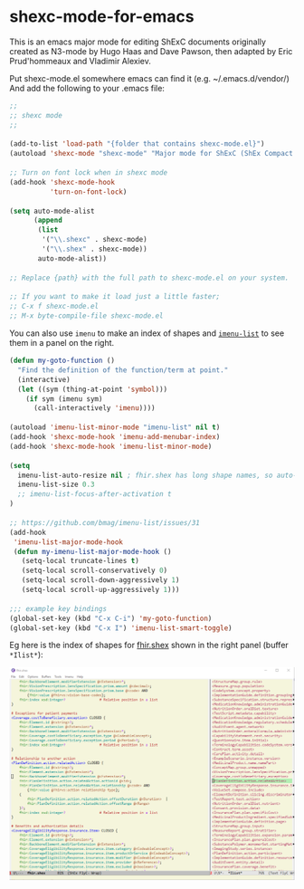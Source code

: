 # shexc-mode-for-emacs
This is an emacs major mode for editing ShExC documents
originally created as N3-mode by Hugo Haas and Dave Pawson,
then adapted by Eric Prud'hommeaux and Vladimir Alexiev.

Put shexc-mode.el somewhere emacs can find it (e.g. ~/.emacs.d/vendor/)
And add the following to your .emacs file:
``` lisp
;;
;; shexc mode
;;

(add-to-list 'load-path "{folder that contains shexc-mode.el}")
(autoload 'shexc-mode "shexc-mode" "Major mode for ShExC (ShEx Compact Syntax) files" t)

;; Turn on font lock when in shexc mode
(add-hook 'shexc-mode-hook
          'turn-on-font-lock)

(setq auto-mode-alist
      (append
       (list
        '("\\.shexc" . shexc-mode)
        '("\\.shex" . shexc-mode))
       auto-mode-alist))

;; Replace {path} with the full path to shexc-mode.el on your system.

;; If you want to make it load just a little faster;
;; C-x f shexc-mode.el
;; M-x byte-compile-file shexc-mode.el
```

You can also use `imenu` to make an index of shapes 
and [`imenu-list`](https://github.com/bmag/imenu-list) to see them in a panel on the right.

```lisp
(defun my-goto-function ()
  "Find the definition of the function/term at point."
  (interactive)
  (let ((sym (thing-at-point 'symbol)))
    (if sym (imenu sym)
      (call-interactively 'imenu))))
      
(autoload 'imenu-list-minor-mode "imenu-list" nil t)
(add-hook 'shexc-mode-hook 'imenu-add-menubar-index)
(add-hook 'shexc-mode-hook 'imenu-list-minor-mode)

(setq
  imenu-list-auto-resize nil ; fhir.shex has long shape names, so auto-resize doesn't work well
  imenu-list-size 0.3
  ;; imenu-list-focus-after-activation t
)

;; https://github.com/bmag/imenu-list/issues/31
(add-hook
 'imenu-list-major-mode-hook
 (defun my-imenu-list-major-mode-hook ()
   (setq-local truncate-lines t)
   (setq-local scroll-conservatively 0)
   (setq-local scroll-down-aggressively 1)
   (setq-local scroll-up-aggressively 1)))

;;; example key bindings
(global-set-key (kbd "C-x C-i") 'my-goto-function)
(global-set-key (kbd "C-x I") 'imenu-list-smart-toggle)

```
Eg here is the index of shapes for [fhir.shex](http://hl7.org/fhir/fhir.shex) shown in the right panel (buffer `*Ilist*`):

![](shex-imenu-list-fhir.png)
